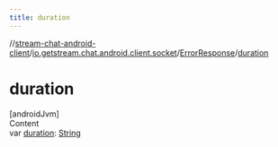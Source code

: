 ```yaml
---
title: duration
---
```

//[stream-chat-android-client](../../../index.md)/[io.getstream.chat.android.client.socket](../index.md)/[ErrorResponse](index.md)/[duration](duration.md)



# duration  
[androidJvm]  
Content  
var [duration](duration.md): [String](https://kotlinlang.org/api/latest/jvm/stdlib/kotlin/-string/index.html)  



